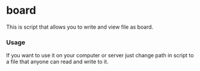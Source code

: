 # board
This is script that allows you to write and view file as board.

### Usage
If you want to use it on your computer or server just change path in script to a file that anyone can read and write to it.

